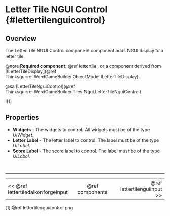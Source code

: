 Letter Tile NGUI Control {#lettertilenguicontrol}
===

## Overview
The Letter Tile NGUI Control component component adds NGUI display to a letter tile.

@note **Required component:** @ref lettertile , or a component derived from [ILetterTileDisplay](@ref Thinksquirrel.WordGameBuilder.ObjectModel.ILetterTileDisplay).

@sa [LetterTileNguiControl](@ref Thinksquirrel.WordGameBuilder.Tiles.Ngui.LetterTileNguiControl)

![1]

## Properties

- **Widgets** - The widgets to control. All widgets must be of the type *UIWidget*.
- **Letter Label** - The letter label to control. The label must be of the type *UILabel*.
- **Score Label** - The score label to control. The label must be of the type *UILabel*.

<br>

---
<table width=80% align=center><tr>
<td width=33% align=left><< @ref lettertiledaikonforgeinput</td>
<td width=34% align=center>@ref components</td>
<td width=33% align=right>@ref lettertilenguiinput >></td>
</tr></table>

[1]:@ref lettertilenguicontrol.png